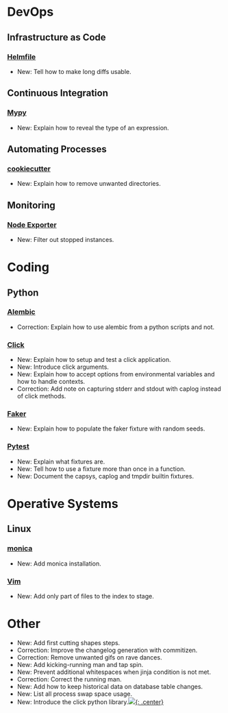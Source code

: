 # DevOps

## Infrastructure as Code

### [Helmfile](helmfile.md)

* New: Tell how to make long diffs usable.

## Continuous Integration

### [Mypy](mypy.md)

* New: Explain how to reveal the type of an expression.

## Automating Processes

### [cookiecutter](cookiecutter.md)

* New: Explain how to remove unwanted directories.

## Monitoring

### [Node Exporter](node_exporter.md)

* New: Filter out stopped instances.

# Coding

## Python

### [Alembic](alembic.md)

* Correction: Explain how to use alembic from a python scripts and not.

### [Click](click.md)

* New: Explain how to setup and test a click application.
* New: Introduce click arguments.
* New: Explain how to accept options from environmental variables and how to handle contexts.
* Correction: Add note on capturing stderr and stdout with caplog instead of click methods.

### [Faker](faker.md)

* New: Explain how to populate the faker fixture with random seeds.

### [Pytest](pytest.md)

* New: Explain what fixtures are.
* New: Tell how to use a fixture more than once in a function.
* New: Document the capsys, caplog and tmpdir builtin fixtures.

# Operative Systems

## Linux

### [monica](monica.md)

* New: Add monica installation.

### [Vim](vim.md)

* New: Add only part of files to the index to stage.

# Other

* New: Add first cutting shapes steps.
* Correction: Improve the changelog generation with commitizen.
* Correction: Remove unwanted gifs on rave dances.
* New: Add kicking-running man and tap spin.
* New: Prevent additional whitespaces when jinja condition is not met.
* Correction: Correct the running man.
* New: Add how to keep historical data on database table changes.
* New: List all process swap space usage.
* New: Introduce the click python library.[![](not-by-ai.svg){: .center}](https://notbyai.fyi)
